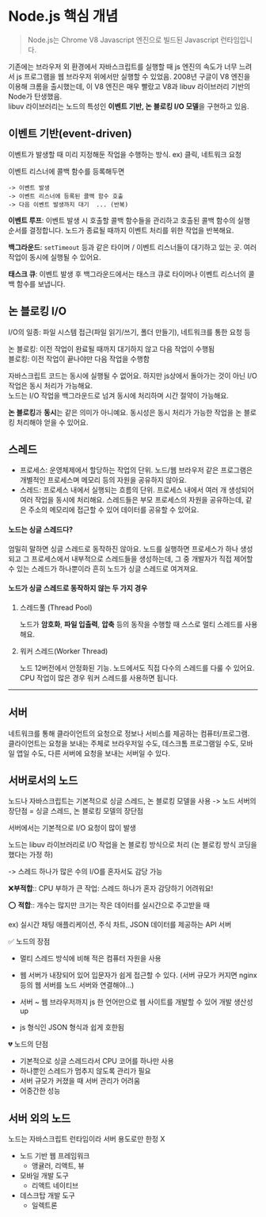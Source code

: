 # Node.js 핵심 개념

> Node.js는 Chrome V8 Javascript 엔진으로 빌드된 Javascript 런타임입니다.     

기존에는 브라우저 외 환경에서 자바스크립트를 실행할 때 js 엔진의 속도가 너무 느려서 js 프로그램을 웹 브라우저 위에서만 실행할 수 있었음.
2008년 구글이 V8 엔진을 이용해 크롬을 출시했는데, 이 V8 엔진은 매우 빨랐고 V8과 libuv 라이브러리 기반의 Node가 탄생했음.      
libuv 라이브러리는 노드의 특성인 **이벤트 기반, 논 블로킹 I/O 모델**을 구현하고 있음.

## 이벤트 기반(event-driven)

이벤트가 발생할 때 미리 지정해둔 작업을 수행하는 방식.
ex) 클릭, 네트워크 요청

이벤트 리스너에 콜백 함수를 등록해두면

```    
-> 이벤트 발생      
-> 이벤트 리스너에 등록된 콜백 함수 호출      
-> 다음 이벤트 발생까지 대기  ... (반복)
```

**이벤트 루프**: 이벤트 발생 시 호출할 콜백 함수들을 관리하고 호출된 콜백 함수의 실행 순서를 결정합니다. 노드가 종료될 때까지 이벤트 처리를 위한 작업을 반복해요.     

**백그라운드**: `setTimeout` 등과 같은 타이머 / 이벤트 리스너들이 대기하고 있는 곳. 여러 작업이 동시에 실행될 수 있어요.   

**태스크 큐**: 이벤트 발생 후 백그라운드에서는 태스크 큐로 타이머나 이벤트 리스너의 콜백 함수를 보냅니다. 



## 논 블로킹 I/O

I/O의 일종: 파일 시스템 접근(파일 읽기/쓰기, 폴더 만들기), 네트워크를 통한 요청 등    

논 블로킹: 이전 작업이 완료될 때까지 대기하지 않고 다음 작업이 수행됨       
블로킹: 이전 작업이 끝나야만 다음 작업을 수행함

자바스크립트 코드는 동시에 실행될 수 없어요. 하지만 js상에서 돌아가는 것이 아닌 I/O 작업은 동시 처리가 가능해요.   
노드는 I/O 작업을 백그라운드로 넘겨 동시에 처리하며 시간 절약이 가능해요.

**논 블로킹**과 **동시**는 같은 의미가 아니예요. 동시성은 동시 처리가 가능한 작업을 논 블로킹 처리해야 얻을 수 있어요.

## 스레드

- 프로세스: 운영체제에서 할당하는 작업의 단위. 노드/웹 브라우저 같은 프로그램은 개별적인 프로세스며 메모리 등의 자원을 공유하지 않아요.
- 스레드: 프로세스 내에서 실행되는 흐름의 단위. 프로세스 내에서 여러 개 생성되어 여러 작업을 동시에 처리해요. 스레드들은 부모 프로세스의 자원을 공유하는데, 같은 주소의 메모리에 접근할 수 있어 데이터를 공유할 수 있어요.


#### 노드는 싱글 스레드다?

엄밀히 말하면 싱글 스레드로 동작하진 않아요. 노드를 실행하면 프로세스가 하나 생성되고 그 프로세스에서 내부적으로 스레드들을 생성하는데, 그 중 개발자가 직접 제어할 수 있는 스레드가 하나뿐이라 흔히 노드가 싱글 스레드로 여겨져요.

#### 노드가 싱글 스레드로 동작하지 않는 두 가지 경우

1. 스레드풀 (Thread Pool)

   노드가 **암호화**, **파일 입출력**, **압축** 등의 동작을 수행할 때 스스로 멀티 스레드를 사용해요.

2. 워커 스레드(Worker Thread)

   노드 12버전에서 안정화된 기능. 노드에서도 직접 다수의 스레드를 다룰 수 있어요. CPU 작업이 많은 경우 워커 스레드를 사용하면 됩니다.

---

## 서버   

네트워크를 통해 클라이언트의 요청으로 정보나 서비스를 제공하는 컴퓨터/프로그램.   
클라이언트는 요청을 보내는 주체로 브라우저일 수도, 데스크톰 프로그램일 수도, 모바일 앱일 수도, 다른 서버에 요청을 보내는 서버일 수 있다.    

## 서버로서의 노드

노드나 자바스크립트는 기본적으로 싱글 스레드, 논 블로킹 모델을 사용
-> 노드 서버의 장단점 = 싱글 스레드, 논 블로킹 모델의 장단점

서버에서는 기본적으로 I/O 요청이 많이 발생

노드는 libuv 라이브러리로 I/O 작업을 논 블로킹 방식으로 처리 (논 블로킹 방식 코딩을 했다는 가정 하)

-> 스레드 하나가 많은 수의 I/O를 혼자서도 감당 가능

:x:**부적합**:: CPU 부하가 큰 작업: 스레드 하나가 혼자 감당하기 어려워요!

:o: **적합**:: 개수는 많지만 크기는 작은 데이터를 실시간으로 주고받을 때

ex) 실시간 채팅 애플리케이션, 주식 차트, JSON 데이터를 제공하는 API 서버

:white_check_mark: 노드의 장점

- 멀티 스레드 방식에 비해 적은 컴퓨터 자원을 사용

- 웹 서버가 내장되어 있어 입문자가 쉽게 접근할 수 있다. (서버 규모가 커지면 nginx 등의 웹 서버를 노드 서버와 연결해야...)
- 서버 ~  웹 브라우저까지 js 한 언어만으로 웹 사이트를 개발할 수 있어 개발 생산성 up
- js 형식인 JSON 형식과 쉽게 호한됨


:broken_heart: 노드의 단점

- 기본적으로 싱글 스레드라서 CPU 코어를 하나만 사용               
- 하나뿐인 스레드가 멈추지 않도록 관리가 필요
- 서버 규모가 커졌을 때 서버 관리가 어려움
- 어중간한 성능



## 서버 외의 노드

노드는 자바스크립트 런타임이라 서버 용도로만 한정 X

- 노드 기반 웹 프레임워크
  - 앵귤러, 리액트, 뷰
- 모바일 개발 도구
  - 리액트 네이티브
- 데스크탑 개발 도구
  - 일렉트론
